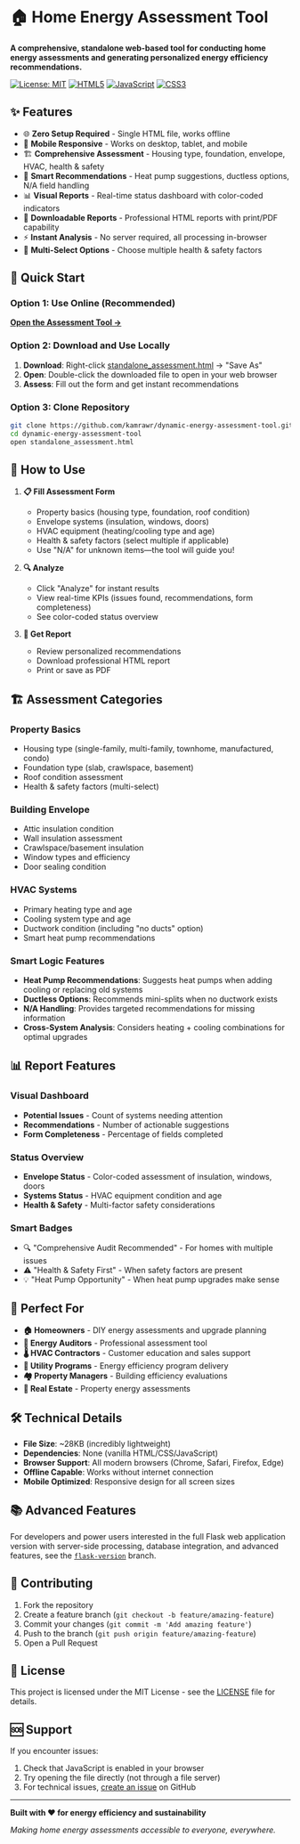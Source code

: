 # 🏠 Home Energy Assessment Tool

**A comprehensive, standalone web-based tool for conducting home energy assessments and generating personalized energy efficiency recommendations.**

[![License: MIT](https://img.shields.io/badge/License-MIT-green.svg)](https://opensource.org/licenses/MIT)
[![HTML5](https://img.shields.io/badge/HTML5-E34F26?logo=html5&logoColor=white)](https://developer.mozilla.org/en-US/docs/Web/Guide/HTML/HTML5)
[![JavaScript](https://img.shields.io/badge/JavaScript-F7DF1E?logo=javascript&logoColor=black)](https://developer.mozilla.org/en-US/docs/Web/JavaScript)
[![CSS3](https://img.shields.io/badge/CSS3-1572B6?logo=css3&logoColor=white)](https://developer.mozilla.org/en-US/docs/Web/CSS)

## ✨ Features

- 🌐 **Zero Setup Required** - Single HTML file, works offline
- 📱 **Mobile Responsive** - Works on desktop, tablet, and mobile
- 🏗️ **Comprehensive Assessment** - Housing type, foundation, envelope, HVAC, health & safety
- 🎯 **Smart Recommendations** - Heat pump suggestions, ductless options, N/A field handling
- 📊 **Visual Reports** - Real-time status dashboard with color-coded indicators
- 📄 **Downloadable Reports** - Professional HTML reports with print/PDF capability
- ⚡ **Instant Analysis** - No server required, all processing in-browser
- 🔧 **Multi-Select Options** - Choose multiple health & safety factors

## 🚀 Quick Start

### Option 1: Use Online (Recommended)
**[Open the Assessment Tool →](https://kamrawr.github.io/dynamic-energy-assessment-tool/standalone_assessment.html)**

### Option 2: Download and Use Locally
1. **Download**: Right-click [standalone_assessment.html](./standalone_assessment.html) → "Save As"
2. **Open**: Double-click the downloaded file to open in your web browser
3. **Assess**: Fill out the form and get instant recommendations

### Option 3: Clone Repository
```bash
git clone https://github.com/kamrawr/dynamic-energy-assessment-tool.git
cd dynamic-energy-assessment-tool
open standalone_assessment.html
```

## 🎯 How to Use

1. **📋 Fill Assessment Form**
   - Property basics (housing type, foundation, roof condition)
   - Envelope systems (insulation, windows, doors)
   - HVAC equipment (heating/cooling type and age)
   - Health & safety factors (select multiple if applicable)
   - Use "N/A" for unknown items—the tool will guide you!

2. **🔍 Analyze**
   - Click "Analyze" for instant results
   - View real-time KPIs (issues found, recommendations, form completeness)
   - See color-coded status overview

3. **📄 Get Report**
   - Review personalized recommendations
   - Download professional HTML report
   - Print or save as PDF

## 🏗️ Assessment Categories

### Property Basics
- Housing type (single-family, multi-family, townhome, manufactured, condo)
- Foundation type (slab, crawlspace, basement)
- Roof condition assessment
- Health & safety factors (multi-select)

### Building Envelope
- Attic insulation condition
- Wall insulation assessment
- Crawlspace/basement insulation
- Window types and efficiency
- Door sealing condition

### HVAC Systems
- Primary heating type and age
- Cooling system type and age
- Ductwork condition (including "no ducts" option)
- Smart heat pump recommendations

### Smart Logic Features
- **Heat Pump Recommendations**: Suggests heat pumps when adding cooling or replacing old systems
- **Ductless Options**: Recommends mini-splits when no ductwork exists
- **N/A Handling**: Provides targeted recommendations for missing information
- **Cross-System Analysis**: Considers heating + cooling combinations for optimal upgrades

## 📊 Report Features

### Visual Dashboard
- **Potential Issues** - Count of systems needing attention
- **Recommendations** - Number of actionable suggestions
- **Form Completeness** - Percentage of fields completed

### Status Overview
- **Envelope Status** - Color-coded assessment of insulation, windows, doors
- **Systems Status** - HVAC equipment condition and age
- **Health & Safety** - Multi-factor safety considerations

### Smart Badges
- 🔍 "Comprehensive Audit Recommended" - For homes with multiple issues
- ⚠️ "Health & Safety First" - When safety factors are present
- 💡 "Heat Pump Opportunity" - When heat pump upgrades make sense

## 🎨 Perfect For

- **🏠 Homeowners** - DIY energy assessments and upgrade planning
- **🔧 Energy Auditors** - Professional assessment tool
- **🌡️ HVAC Contractors** - Customer education and sales support
- **🏢 Utility Programs** - Energy efficiency program delivery
- **🏘️ Property Managers** - Building efficiency evaluations
- **🏡 Real Estate** - Property energy assessments

## 🛠️ Technical Details

- **File Size**: ~28KB (incredibly lightweight)
- **Dependencies**: None (vanilla HTML/CSS/JavaScript)
- **Browser Support**: All modern browsers (Chrome, Safari, Firefox, Edge)
- **Offline Capable**: Works without internet connection
- **Mobile Optimized**: Responsive design for all screen sizes

## 📚 Advanced Features

For developers and power users interested in the full Flask web application version with server-side processing, database integration, and advanced features, see the [`flask-version`](../../tree/flask-version) branch.

## 🤝 Contributing

1. Fork the repository
2. Create a feature branch (`git checkout -b feature/amazing-feature`)
3. Commit your changes (`git commit -m 'Add amazing feature'`)
4. Push to the branch (`git push origin feature/amazing-feature`)
5. Open a Pull Request

## 📝 License

This project is licensed under the MIT License - see the [LICENSE](LICENSE) file for details.

## 🆘 Support

If you encounter issues:
1. Check that JavaScript is enabled in your browser
2. Try opening the file directly (not through a file server)
3. For technical issues, [create an issue](../../issues) on GitHub

---

**Built with ❤️ for energy efficiency and sustainability**

*Making home energy assessments accessible to everyone, everywhere.*
